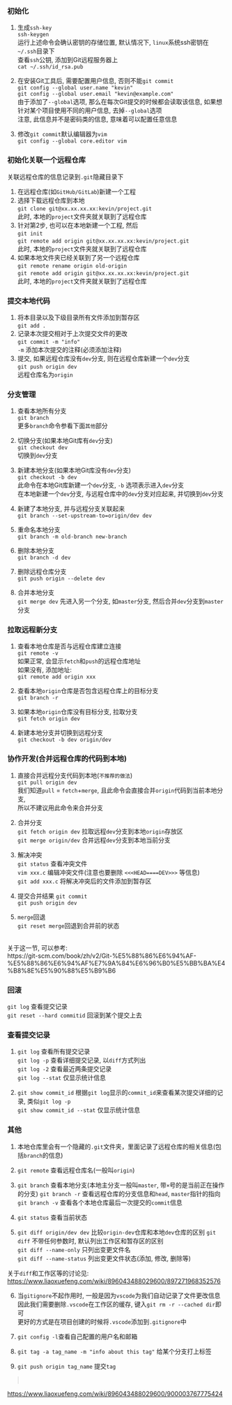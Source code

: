 ### 初始化
1. 生成`ssh-key`<br>
`ssh-keygen`<br>
运行上述命令会确认密钥的存储位置, 默认情况下, `linux`系统ssh密钥在`~/.ssh`目录下<br>
查看`ssh`公钥, 添加到Git远程服务器上<br>
`cat ~/.ssh/id_rsa.pub`<br>

2. 在安装Git工具后, 需要配置用户信息, 否则不能`git commit`<br>
`git config --global user.name "kevin"`<br>
`git config --global user.email "kevin@example.com"`<br>
由于添加了`--global`选项, 那么在每次Git提交的时候都会读取该信息, 如果想针对某个项目使用不同的用户信息, 去掉`--global`选项<br>
注意, 此信息并不是密码类的信息, 意味着可以配置任意信息<br>

3. 修改`git commit`默认编辑器为`vim`<br>
`git config --global core.editor vim`<br>

### 初始化关联一个远程仓库
关联远程仓库的信息记录到`.git`隐藏目录下<br>
1. 在远程仓库(如`GitHub/GitLab`)新建一个工程<br>
2. 选择下载远程仓库到本地<br>
`git clone git@xx.xx.xx.xx:kevin/project.git`<br>
此时, 本地的`project`文件夹就关联到了远程仓库<br>
3. 针对第2步, 也可以在本地新建一个工程, 然后<br>
`git init`<br>
`git remote add origin git@xx.xx.xx.xx:kevin/project.git`<br>
此时, 本地的`project`文件夹就关联到了远程仓库<br>
4. 如果本地文件夹已经关联到了另一个远程仓库<br>
`git remote rename origin old-origin`<br>
`git remote add origin git@xx.xx.xx.xx:kevin/project.git`<br>
此时, 本地的`project`文件夹就关联到了远程仓库<br>

### 提交本地代码
1. 将本目录以及下级目录所有文件添加到暂存区<br>
`git add .`<br>
2. 记录本次提交相对于上次提交文件的更改<br>
`git commit -m "info"`<br>
`-m` 添加本次提交的注释(必须添加注释)<br>
3. 提交, 如果远程仓库没有`dev`分支, 则在远程仓库新建一个`dev`分支<br>
`git push origin dev`<br>
远程仓库名为`origin`<br>

### 分支管理
1. 查看本地所有分支<br>
`git branch`<br>
更多`branch`命令参看下面`其他`部分<br>

2. 切换分支(如果本地Git库有`dev`分支)<br>
`git checkout dev`<br>
切换到`dev`分支<br>

3. 新建本地分支(如果本地Git库没有`dev`分支)<br>
`git checkout -b dev`<br>
此命令在本地Git库新建一个`dev`分支, `-b` 选项表示进入`dev`分支<br>
在本地新建一个`dev`分支, 与远程仓库中的`dev`分支对应起来, 并切换到`dev`分支<br>

4. 新建了本地分支, 并与远程分支关联起来<br>
`git branch --set-upstream-to=origin/dev dev`<br>

5. 重命名本地分支<br>
`git branch -m old-branch new-branch`<br>

6. 删除本地分支<br>
`git branch -d dev`<br>

7. 删除远程仓库分支<br>
`git push origin --delete dev`<br>

8. 合并本地分支<br>
`git merge dev`
先进入另一个分支, 如`master`分支, 然后合并`dev`分支到`master`分支<br>

### 拉取远程新分支
1. 查看本地仓库是否与远程仓库建立连接<br>
`git remote -v`<br>
如果正常, 会显示`fetch`和`push`的远程仓库地址<br>
如果没有, 添加地址:<br>
`git remote add origin xxx`<br>

2. 查看本地`origin`仓库是否包含远程仓库上的目标分支<br>
`git branch -r`<br>

3. 如果本地`origin`仓库没有目标分支, 拉取分支<br>
`git fetch origin dev`<br>

4. 新建本地分支并切换到远程分支<br>
`git checkout -b dev origin/dev`<br>

### 协作开发(合并远程仓库的代码到本地)
1. 直接合并远程分支代码到本地(`不推荐的做法`)<br>
`git pull origin dev`<br>
我们知道`pull` = `fetch`+`merge`, 且此命令会直接合并`origin`代码到当前本地分支, <br>
所以不建议用此命令来合并分支<br>

2. 合并分支<br>
`git fetch origin dev` 拉取远程`dev`分支到本地`origin`存放区<br>
`git merge origin/dev` 合并远程`dev`分支到本地当前分支<br>

3. 解决冲突<br>
`git status` 查看冲突文件<br>
`vim xxx.c` 编辑冲突文件(注意也要删除 `<<<HEAD====DEV>>>` 等信息)<br>
`git add xxx.c` 将解决冲突后的文件添加到暂存区<br>

4. 提交合并结果
`git commit`<br>
`git push origin dev`<br>

4. `merge`回退<br>
`git reset merge`回退到合并前的状态<br>

<br>
关于这一节, 可以参考:<br>
https://git-scm.com/book/zh/v2/Git-%E5%88%86%E6%94%AF-%E5%88%86%E6%94%AF%E7%9A%84%E6%96%B0%E5%BB%BA%E4%B8%8E%E5%90%88%E5%B9%B6<br>

### 回滚
`git log` 查看提交记录<br>
`git reset --hard commitid` 回滚到某个提交上去<br>

### 查看提交记录
1. `git log` 查看所有提交记录<br>
`git log -p` 查看详细提交记录, 以`diff`方式列出<br>
`git log -2` 查看最近两条提交记录<br>
`git log --stat` 仅显示统计信息<br>

2. `git show commit_id` 根据`git log`显示的`commit_id`来查看某次提交详细的记录, 类似`git log -p`<br>
`git show commit_id --stat` 仅显示统计信息<br>

### 其他
1. 本地仓库里会有一个隐藏的`.git`文件夹，里面记录了远程仓库的相关信息(包括`branch`的信息)

2. `git remote` 查看远程仓库名(一般叫`origin`)

3. `git branch` 查看本地分支(本地主分支一般叫`master`, 带`×`号的是当前正在操作的分支)
`git branch -r` 查看远程仓库的分支信息和`head`, `master`指针的指向<br>
`git branch -v` 查看各个本地仓库最后一次提交的`commit`信息<br>

4. `git status` 查看当前状态

5. `git diff origin/dev dev` 比较`origin-dev`仓库和本地`dev`仓库的区别
`git diff` 不带任何参数时, 默认列出工作区和暂存区的区别<br>
`git diff --name-only` 只列出变更文件名<br>
`git diff --name-status` 列出变更文件状态(添加, 修改, 删除等)<br>

关于`diff`和工作区等的讨论见:<br>
https://www.liaoxuefeng.com/wiki/896043488029600/897271968352576<br>

6. 当`gitignore`不起作用时, 一般是因为`vscode`为我们自动记录了文件更改信息
因此我们需要删除`.vscode`在工作区的缓存, 键入`git rm -r --cached dir`即可<br>
更好的方式是在项目创建的时候将`.vscode`添加到`.gitignore`中<br>

7. `git config -l`查看自己配置的用户名和邮箱

8. `git tag -a tag_name -m "info about this tag"`  给某个分支打上标签

9. `git push origin tag_name` 提交`tag` 

><br>
https://www.liaoxuefeng.com/wiki/896043488029600/900003767775424<br>
